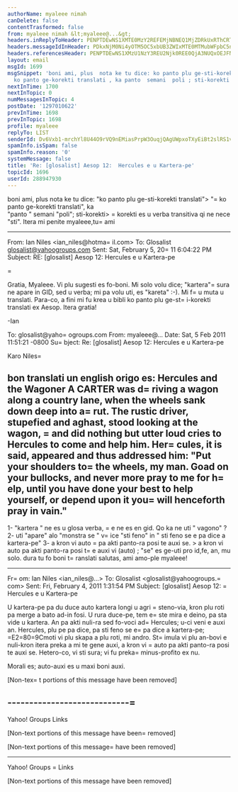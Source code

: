 ```yaml
---
authorName: myaleee nimah
canDelete: false
contentTrasformed: false
from: myaleee nimah &lt;myaleee@...&gt;
headers.inReplyToHeader: PENPTDEwNS1XMTE0MzY2REFEMjNBNEQ1MjZDRkUxRThCRTgwQHBoeC5nYmw+
headers.messageIdInHeader: PDkxNjM0Ni4yOTM5OC5xbUB3ZWIxMTE0MTMubWFpbC5ncTEueWFob28uY29tPg==
headers.referencesHeader: PENPTDEwNS1XMzU1NzY3REU2Njk0REE0QjA3NUQxOEJFNjBAcGh4LmdibD4sPDY1MzgyMi45OTU3Mi5xbUB3ZWIxMTE0MTEubWFpbC5ncTEueWFob28uY29tPiA8Q09MMTA1LVcxMTQzNjZEQUQyM0E0RDUyNkNGRTFFOEJFODBAcGh4LmdibD4=
layout: email
msgId: 1699
msgSnippet: 'boni ami, plus  nota ke tu dice: ko panto plu ge-sti-korekti translati
  ko panto ge-korekti translati , ka panto  semani  poli ; sti-korekti korekti es'
nextInTime: 1700
nextInTopic: 0
numMessagesInTopic: 4
postDate: '1297010622'
prevInTime: 1698
prevInTopic: 1698
profile: myaleee
replyTo: LIST
senderId: Dv6Vxb1-mrchYl8U44O9rVQ9nEMiasPrpW3OuqjQAgUWpxoTXyEiBt2slRS1vYkT6Va3LfPq_Ltsn2M_9cA48M8bZRYBuJEL
spamInfo.isSpam: false
spamInfo.reason: '0'
systemMessage: false
title: 'Re: [glosalist] Aesop 12:  Hercules e u Kartera-pe'
topicId: 1696
userId: 288947930
---
```


boni ami, plus  nota ke tu dice:
"ko panto plu ge-sti-korekti translati"> "=
ko panto ge-korekti translati", ka  
"panto " semani  "poli"; sti-korekti> =
korekti es u verba transitiva qi ne nece 
"sti". Itera mi penite
myaleee,tu=
 ami





________________________________
From: Ian Niles <ian_niles@hotma=
il.com>
To: Glosalist <glosalist@yahoogroups.com>
Sent: Sat, February 5, 20=
11 6:04:22 PM
Subject: RE: [glosalist] Aesop 12:  Hercules e u Kartera-pe

=

Gratia, Myaleee.  Vi plu sugesti es fo-boni.  Mi solo volu dice; "kartera"=
 sura 
ne apare in GID, sed u verba; mi pa volu uti, es "kareta" :-).  Mi f=
u muta u 
translati.  Para-co, a fini mi fu krea u bibli ko panto plu ge-st=
i-korekti 
translati ex Aesop.   Itera gratia!

-Ian 



To: glosalist@yaho=
ogroups.com
From: myaleee@...
Date: Sat, 5 Feb 2011 11:51:21 -0800
Su=
bject: Re: [glosalist] Aesop 12: Hercules e u Kartera-pe


  



Karo Niles=

bon translati
un english origo es:
Hercules and the Wagoner
A CARTER was d=
riving a wagon along a country lane, when the wheels sank down 
deep into a=
 rut. The rustic
driver, stupefied and aghast, stood looking at the wagon, =
and did nothing but 
utter loud cries to Hercules to
come and help him. Her=
cules, it is said, appeared and thus addressed him: "Put 
your shoulders to=
 the wheels,
my man. Goad on your bullocks, and never more pray to me for h=
elp, until you 
have done your best to help
yourself, or depend upon it you=
 will henceforth pray in vain."
-------
1- "kartera " ne es u glosa verba, =
e ne es en gid. Qo ka ne uti " vagono" ?
2- uti "apare" alo "monstra se " v=
ice "sti feno" in " sti feno se e pa dice a 
kartera-pe"
3- a kron vi auto =
pa akti panto-ra posi te auxi se. > a kron vi auto pa akti 
panto-ra posi t=
e auxi vi (auto) ; "se" es ge-uti pro id,fe, an, mu solo.
dura tu fo boni t=
ranslati
salutas, ami amo-ple myaleee!

________________________________
Fr=
om: Ian Niles <ian_niles@...>
To: Glosalist <glosalist@yahoogroups.=
com>
Sent: Fri, February 4, 2011 1:31:54 PM
Subject: [glosalist] Aesop 12: =
Hercules e u Kartera-pe

U kartera-pe pa du duce auto kartera longi u agri =
steno-via, kron plu roti pa 
merge a bato ad-in fosi. U rura duce-pe, tem e=
ste mira e deino, pa sta vide u 
kartera. An pa akti nuli-ra sed fo-voci ad=
 Hercules; u-ci veni e auxi an. 
Hercules, plu pe pa dice, pa sti feno se e=
 pa dice a kartera-pe; =E2=80=9Cmoti vi plu 
skapa a plu roti, mi andro. St=
imula vi plu an-bovi e nuli-kron itera preka a mi 
te gene auxi, a kron vi =
auto pa akti panto-ra posi te auxi se. Hetero-co, vi 
sti sura; vi fu preka=
 minus-profito ex nu.

Morali es; auto-auxi es u maxi boni auxi. 

[Non-tex=
t portions of this message have been removed]

----------------------------=
--------

Yahoo! Groups Links

[Non-text portions of this message have been=
 removed]



                          

[Non-text portions of this message=
 have been removed]



------------------------------------

Yahoo! Groups =
Links




      

[Non-text portions of this message have been removed]


